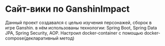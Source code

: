 # Сайт-вики по GanshinImpact
Данный проект создавался с целью изучения персонажей, сборок в игре Ganshin. в нём использованы технологии: Spring Boot, Spring Data JPA, Spring Security, AOP. Настроил docker-container с помощью docker-compose(декларативный метод)
